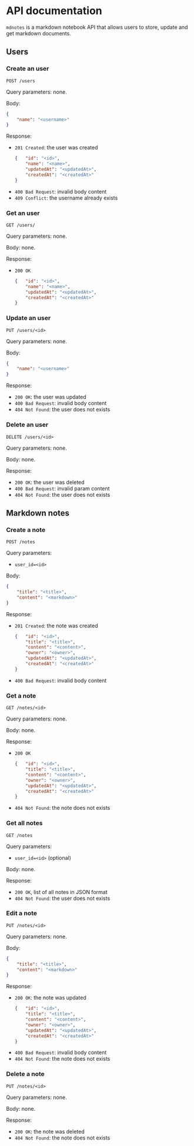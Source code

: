# API documentation

`mdnotes` is a markdown notebook API that allows users to store, update and get 
markdown documents.

## Users

### Create an user

`POST /users`

Query parameters: none.

Body:

```json
{
    "name": "<username>"
}
```

Response:

- `201 Created`: the user was created
    ```json
    {   "id": "<id>",
        "name": "<name>",
        "updatedAt": "<updatedAt>",
        "createdAt": "<createdAt>" 
    }
    ```
- `400 Bad Request`: invalid body content
- `409 Conflict`: the username already exists

### Get an user

`GET /users/`

Query parameters: none.

Body: none.

Response:

- `200 OK`
    ```json
    {   "id": "<id>",
        "name": "<name>",
        "updatedAt": "<updatedAt>",
        "createdAt": "<createdAt>" 
    }
    ```

### Update an user

`PUT /users/<id>`

Query parameters: none.

Body:

```json
{
    "name": "<username>"
}
```

Response:

- `200 OK`: the user was updated
- `400 Bad Request`: invalid body content
- `404 Not Found`: the user does not exists

### Delete an user

`DELETE /users/<id>`

Query parameters: none.

Body: none.

Response:

- `200 OK`: the user was deleted
- `400 Bad Request`: invalid param content
- `404 Not Found`: the user does not exists

## Markdown notes

### Create a note

`POST /notes`

Query parameters:

- `user_id=<id>`

Body:

```json
{
    "title": "<title>",
    "content": "<markdown>"
}
```

Response:

- `201 Created`: the note was created
    ```json
    {   "id": "<id>",
        "title": "<title>",
        "content": "<content>",
        "owner": "<owner>",
        "updatedAt": "<updatedAt>",
        "createdAt": "<createdAt>"
    }
    ```
- `400 Bad Request`: invalid body content

### Get a note

`GET /notes/<id>`

Query parameters: none.

Body: none.

Response:

- `200 OK`
    ```json
    {   "id": "<id>",
        "title": "<title>",
        "content": "<content>",
        "owner": "<owner>",
        "updatedAt": "<updatedAt>",
        "createdAt": "<createdAt>"
    }
    ```
- `404 Not Found`: the note does not exists

### Get all notes

`GET /notes`

Query parameters:

- `user_id=<id>` (optional)

Body: none.

Response:

- `200 OK`, list of all notes in JSON format
- `404 Not Found`: the user does not exists


### Edit a note

`PUT /notes/<id>`

Query parameters: none.

Body:

```json
{
    "title": "<title>",
    "content": "<markdown>"
}
```

Response:

- `200 OK`: the note was updated
    ```json
    {   "id": "<id>",
        "title": "<title>",
        "content": "<content>",
        "owner": "<owner>",
        "updatedAt": "<updatedAt>",
        "createdAt": "<createdAt>"
    }
    ```
- `400 Bad Request`: invalid body content
- `404 Not Found`: the note does not exists

### Delete a note

`PUT /notes/<id>`

Query parameters: none.

Body: none.

Response:

- `200 OK`: the note was deleted
- `404 Not Found`: the note does not exists

